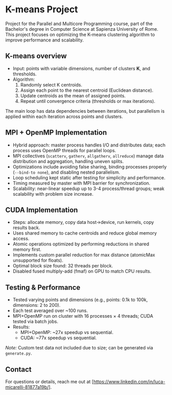 # K-means Project

Project for the Parallel and Multicore Programming course, part of the Bachelor's degree in Computer Science at Sapienza University of Rome. This project focuses on optimizing the K-means clustering algorithm to improve performance and scalability.

## K-means overview
- Input: points with variable dimensions, number of clusters **K**, and thresholds.  
- Algorithm:  
  1. Randomly select K centroids.  
  2. Assign each point to the nearest centroid (Euclidean distance).  
  3. Update centroids as the mean of assigned points.  
  4. Repeat until convergence criteria (thresholds or max iterations).

The main loop has data dependencies between iterations, but parallelism is applied within each iteration across points and clusters.

## MPI + OpenMP Implementation

- Hybrid approach: master process handles I/O and distributes data; each process uses OpenMP threads for parallel loops.  
- MPI collectives (`scatterv`, `gatherv`, `allgatherv`, `allreduce`) manage data distribution and aggregation, handling uneven splits.  
- Optimizations include avoiding false sharing, binding processes properly (`--bind-to none`), and disabling nested parallelism.  
- Loop scheduling kept static after testing for simplicity and performance.  
- Timing measured by master with MPI barrier for synchronization.  
- Scalability: near-linear speedup up to 3-4 process/thread groups; weak scalability with problem size increase.

## CUDA Implementation

- Steps: allocate memory, copy data host→device, run kernels, copy results back.  
- Uses shared memory to cache centroids and reduce global memory access.  
- Atomic operations optimized by performing reductions in shared memory first.  
- Implements custom parallel reduction for max distance (atomicMax unsupported for floats).  
- Optimal block size found: 32 threads per block.  
- Disabled fused multiply-add (fmaf) on GPU to match CPU results.

## Testing & Performance

- Tested varying points and dimensions (e.g., points: 0.1k to 100k, dimensions: 2 to 200).  
- Each test averaged over ~100 runs.  
- MPI+OpenMP run on cluster with 16 processes × 4 threads; CUDA tested via batch jobs.  
- Results:  
  - MPI+OpenMP: ~27x speedup vs sequential.  
  - CUDA: ~77x speedup vs sequential.

*Note:* Custom test data not included due to size; can be generated via `generate.py`.

## Contact

For questions or details, reach me out at [https://www.linkedin.com/in/luca-micarelli-81877a19b/].
